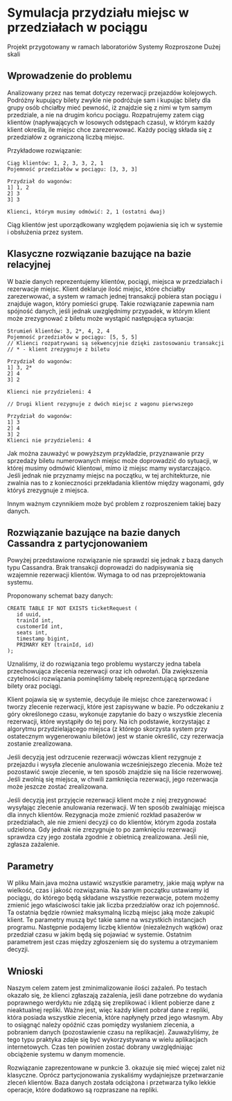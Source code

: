 # Symulacja przydziału miejsc w przedziałach w pociągu
Projekt przygotowany w ramach laboratoriów Systemy Rozproszone Dużej skali 

## Wprowadzenie do problemu
Analizowany przez nas temat dotyczy rezerwacji przejazdów kolejowych. Podróżny kupujący bilety zwykle nie podróżuje sam i kupując bilety dla grupy osób chciałby mieć pewność, iż znajdzie się z nimi w tym samym przedziale, a nie na drugim końcu pociągu. 
Rozpatrujemy zatem ciąg klientów (napływających w losowych odstępach czasu), w którym każdy klient określa, ile miejsc chce zarezerwować. Każdy pociąg składa się z przedziałów z ograniczoną liczbą miejsc.

Przykładowe rozwiązanie:

```
Ciąg klientów: 1, 2, 3, 3, 2, 1
Pojemność przedziałów w pociągu: [3, 3, 3]

Przydział do wagonów:
1] 1, 2
2] 3
3] 3

Klienci, którym musimy odmówić: 2, 1 (ostatni dwaj)
```

Ciąg klientów jest uporządkowany względem pojawienia się ich w systemie i obsłużenia przez system.
 
## Klasyczne rozwiązanie bazujące na bazie relacyjnej
W bazie danych reprezentujemy klientów, pociągi, miejsca w przedziałach i rezerwacje miejsc. Klient deklaruje ilość miejsc, które chciałby zarezerwować, a system w ramach jednej transakcji pobiera stan pociągu i znajduje wagon, który pomieści grupę.
Takie rozwiązanie zapewnia nam spójność danych, jeśli jednak uwzględnimy przypadek, w którym klient może zrezygnować z biletu może wystąpić następująca sytuacja:

```
Strumień klientów: 3, 2*, 4, 2, 4
Pojemność przedziałów w pociągu: [5, 5, 5]
// Klienci rozpatrywani są sekwencyjnie dzięki zastosowaniu transakcji
// * - klient zrezygnuje z biletu

Przydział do wagonów:
1] 3, 2*
2] 4
3] 2

Klienci nie przydzieleni: 4

// Drugi klient rezygnuje z dwóch miejsc z wagonu pierwszego

Przydział do wagonów:
1] 3
2] 4
3] 2
Klienci nie przydzieleni: 4
```

Jak można zauważyć w powyższym przykładzie, przyznawanie przy sprzedaży biletu numerowanych miejsc może doprowadzić do sytuacji, w której musimy odmówić klientowi, mimo iż miejsc mamy wystarczająco. Jeśli jednak nie przyznamy miejsc na początku, w tej architekturze, nie zwalnia nas to z konieczności przekładania klientów między wagonami, gdy któryś zrezygnuje z miejsca.

Innym ważnym czynnikiem może być problem z rozproszeniem takiej bazy danych.

## Rozwiązanie bazujące na bazie danych Cassandra z partycjonowaniem
Powyżej przedstawione rozwiązanie nie sprawdzi się jednak z bazą danych typu Cassandra. Brak transakcji doprowadzi do nadpisywania się wzajemnie rezerwacji klientów. Wymaga to od nas przeprojektowania systemu.

Proponowany schemat bazy danych:

```
CREATE TABLE IF NOT EXISTS ticketRequest (
   id uuid,
   trainId int,
   customerId int,
   seats int,
   timestamp bigint,
   PRIMARY KEY (trainId, id)
);
```

Uznaliśmy, iż do rozwiązania tego problemu wystarczy jedna tabela przechowująca zlecenia rezerwacji oraz ich odwołań. Dla zwiększenia czytelności rozwiązania pominęliśmy tabelę reprezentującą sprzedane bilety oraz pociągi.

Klient pojawia się w systemie, decyduje ile miejsc chce zarezerwować i tworzy zlecenie rezerwacji, które jest zapisywane w bazie. Po odczekaniu z góry określonego czasu, wykonuje zapytanie do bazy o wszystkie zlecenia rezerwacji, które wystąpiły do tej pory. Na ich podstawie, korzystając z algorytmu przydzielającego miejsca (z którego skorzysta system przy ostatecznym wygenerowaniu biletów) jest w stanie określić, czy rezerwacja zostanie zrealizowana. 

Jeśli decyzją jest odrzucenie rezerwacji wówczas klient rezygnuje z przejazdu i wysyła zlecenie anulowania wcześniejszego zlecenia. Może też pozostawić swoje zlecenie, w ten sposób znajdzie się na liście rezerwowej. Jeśli zwolnią się miejsca, w chwili zamknięcia rezerwacji, jego rezerwacja może jeszcze zostać zrealizowana.

Jeśli decyzją jest przyjęcie rezerwacji klient może z niej zrezygnować wysyłając zlecenie anulowania rezerwacji. W ten sposób zwalniając miejsca dla innych klientów. Rezygnacja może zmienić rozkład pasażerów w przedziałach, ale nie zmieni decyzji co do klientów, którym zgoda została udzielona. Gdy jednak nie zrezygnuje to po zamknięciu rezerwacji sprawdza czy jego została zgodnie z obietnicą zrealizowana. Jeśli nie, zgłasza zażalenie.


## Parametry

W pliku Main.java można ustawić wszystkie parametry, jakie mają wpływ na wielkość, czas i jakość rozwiązania.
Na samym początku ustawiamy id pociągu, do którego będą składane wszystkie rezerwacje, potem możemy zmienić jego właściwości takie jak liczba przedziałów oraz ich pojemność. Ta ostatnia będzie również maksymalną liczbą miejsc jaką może zakupić klient. Te parametry muszą być takie same na wszystkich instancjach programu. Następnie podajemy liczbę klientów (niezależnych wątków) oraz przedział czasu w jakim będą się pojawiać w systemie. Ostatnim parametrem jest czas między zgłoszeniem się do systemu a otrzymaniem decyzji.  

## Wnioski

Naszym celem zatem jest zminimalizowanie ilości zażaleń. Po testach okazało się, że klienci zgłaszają zażalenia, jeśli dane potrzebne do wydania poprawnego werdyktu nie zdążą się zreplikować i klient pobierze dane z nieaktualnej repliki. Ważne jest, więc każdy klient pobrał dane z repliki, która posiada wszystkie zlecenia, które napłynęły przed jego własnym. Aby to osiągnąć należy opóźnić czas pomiędzy wysłaniem zlecenia, a pobraniem danych (pozostawienie czasu na replikacje). Zauważyliśmy, że tego typu praktyka zdaje się być wykorzystywana w wielu aplikacjach internetowych. Czas ten powinien zostać dobrany uwzględniając obciążenie systemu w danym momencie.

Rozwiązanie zaprezentowane w punkcie 3. okazuje się mieć więcej zalet niż klasyczne. Oprócz partycjonowania zyskaliśmy wydajniejsze przetwarzanie zleceń klientów. Baza danych została odciążona i przetwarza tylko lekkie operacje, które dodatkowo są rozpraszane na repliki. 
